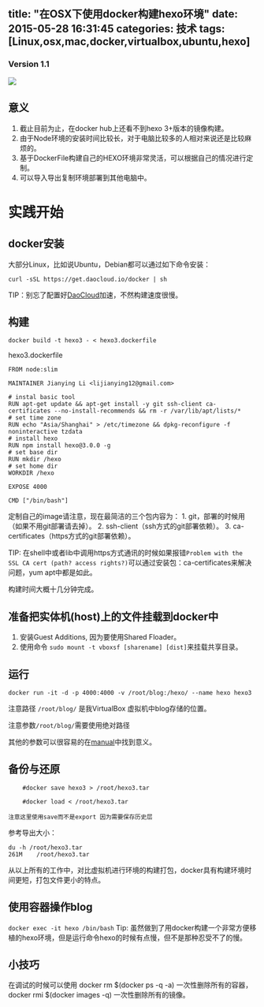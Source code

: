 title: "在OSX下使用docker构建hexo环境"
date: 2015-05-28 16:31:45
categories: 技术
tags: [Linux,osx,mac,docker,virtualbox,ubuntu,hexo] 
---

### Version 1.1

![](http://cdn.liginc.co.jp/wp-content/uploads/2014/08/233.png)

## 意义
1. 截止目前为止，在docker hub上还看不到hexo 3+版本的镜像构建。
2. 由于Node环境的安装时间比较长，对于电脑比较多的人相对来说还是比较麻烦的。
3. 基于DockerFile构建自己的HEXO环境非常灵活，可以根据自己的情况进行定制。
4. 可以导入导出复制环境部署到其他电脑中。

# 实践开始

## docker安装

大部分Linux，比如说Ubuntu，Debian都可以通过如下命令安装：
```
curl -sSL https://get.daocloud.io/docker | sh
```

TIP：别忘了配置好[DaoCloud](https://www.daocloud.io/)加速，不然构建速度很慢。

## 构建 
`docker build -t hexo3 - < hexo3.dockerfile`

hexo3.dockerfile
```
FROM node:slim

MAINTAINER Jianying Li <lijianying12@gmail.com>

# instal basic tool 
RUN apt-get update && apt-get install -y git ssh-client ca-certificates --no-install-recommends && rm -r /var/lib/apt/lists/*
# set time zone
RUN echo "Asia/Shanghai" > /etc/timezone && dpkg-reconfigure -f noninteractive tzdata
# install hexo
RUN npm install hexo@3.0.0 -g
# set base dir
RUN mkdir /hexo
# set home dir
WORKDIR /hexo
 
EXPOSE 4000

CMD ["/bin/bash"]
```

定制自己的image请注意，现在最简洁的三个包内容为： 
	1. git，部署的时候用（如果不用git部署请去掉）。
	2. ssh-client（ssh方式的git部署依赖）。
	3. ca-certificates（https方式的git部署依赖）。

TIP: 在shell中或者lib中调用https方式通讯的时候如果报错`Problem with the SSL CA cert (path? access rights?)`可以通过安装包：ca-certificates来解决问题，yum apt中都是如此。

构建时间大概十几分钟完成。

## 准备把实体机(host)上的文件挂载到docker中

1. 安装Guest Additions, 因为要使用Shared Floader。
2. 使用命令 `sudo mount -t vboxsf [sharename] [dist]`来挂载共享目录。

## 运行
`docker run -it -d -p 4000:4000 -v /root/blog:/hexo/ --name hexo hexo3 `

注意路径 `/root/blog/` 是我VirtualBox 虚拟机中blog存储的位置。

注意参数`/root/blog/`需要使用绝对路径

其他的参数可以很容易的在[manual](https://docs.docker.com/userguide/)中找到意义。

## 备份与还原

```
	#docker save hexo3 > /root/hexo3.tar

	#docker load < /root/hexo3.tar
```

`注意这里使用save而不是export 因为需要保存历史层`

参考导出大小：
```
du -h /root/hexo3.tar
261M	/root/hexo3.tar
```
从以上所有的工作中，对比虚拟机进行环境的构建打包，docker具有构建环境时间更短，打包文件更小的特点。

## 使用容器操作blog
`docker exec -it hexo /bin/bash`
Tip: 虽然做到了用docker构建一个非常方便移植的hexo环境，但是运行命令hexo的时候有点慢，但不是那种忍受不了的慢。

## 小技巧
在调试的时候可以使用 docker rm $(docker ps -q -a) 一次性删除所有的容器，docker rmi $(docker images -q) 一次性删除所有的镜像。
